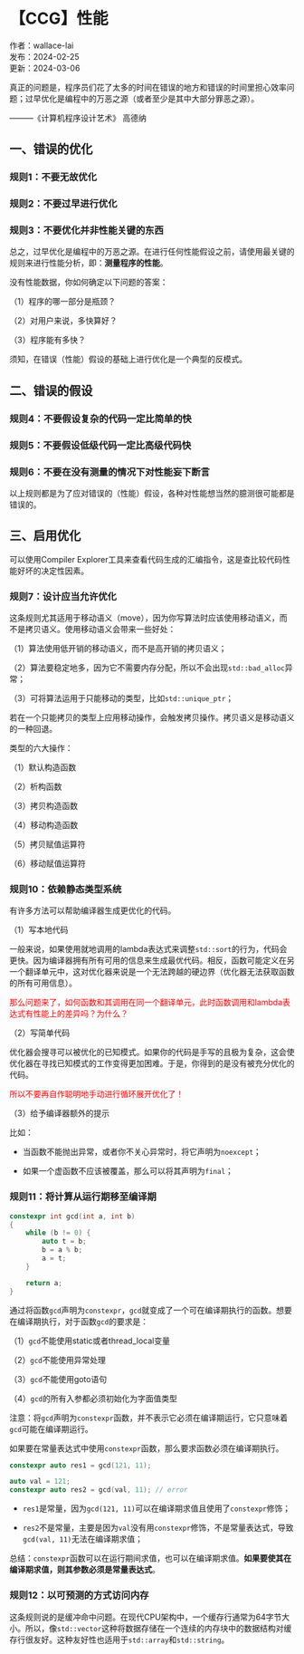 # 【CCG】性能

作者：wallace-lai <br/>
发布：2024-02-25 <br/>
更新：2024-03-06 <br/>

真正的问题是，程序员们花了太多的时间在错误的地方和错误的时间里担心效率问题；过早优化是编程中的万恶之源（或者至少是其中大部分罪恶之源）。

———《计算机程序设计艺术》 高德纳

## 一、错误的优化

### 规则1：不要无故优化

### 规则2：不要过早进行优化

### 规则3：不要优化并非性能关键的东西

总之，过早优化是编程中的万恶之源。在进行任何性能假设之前，请使用最关键的规则来进行性能分析，即：**测量程序的性能**。

没有性能数据，你如何确定以下问题的答案：

（1）程序的哪一部分是瓶颈？

（2）对用户来说，多快算好？

（3）程序能有多快？

须知，在错误（性能）假设的基础上进行优化是一个典型的反模式。

## 二、错误的假设

### 规则4：不要假设复杂的代码一定比简单的快

### 规则5：不要假设低级代码一定比高级代码快

### 规则6：不要在没有测量的情况下对性能妄下断言

以上规则都是为了应对错误的（性能）假设，各种对性能想当然的臆测很可能都是错误的。

## 三、启用优化

可以使用Compiler Explorer工具来查看代码生成的汇编指令，这是查比较代码性能好坏的决定性因素。

### 规则7：设计应当允许优化

这条规则尤其适用于移动语义（move），因为你写算法时应该使用移动语义，而不是拷贝语义。使用移动语义会带来一些好处：

（1）算法使用低开销的移动语义，而不是高开销的拷贝语义；

（2）算法要稳定地多，因为它不需要内存分配，所以不会出现`std::bad_alloc`异常；

（3）可将算法运用于只能移动的类型，比如`std::unique_ptr`；

若在一个只能拷贝的类型上应用移动操作，会触发拷贝操作。拷贝语义是移动语义的一种回退。

类型的六大操作：

（1）默认构造函数

（2）析构函数

（3）拷贝构造函数

（4）移动构造函数

（5）拷贝赋值运算符

（6）移动赋值运算符


### 规则10：依赖静态类型系统

有许多方法可以帮助编译器生成更优化的代码。

（1）写本地代码

一般来说，如果使用就地调用的lambda表达式来调整`std::sort`的行为，代码会更快。因为编译器拥有所有可用的信息来生成最优代码。相反，函数可能定义在另一个翻译单元中，这对优化器来说是一个无法跨越的硬边界（优化器无法获取函数的所有可用信息）。

<p style="color:red;">
那么问题来了，如何函数和其调用在同一个翻译单元，此时函数调用和lambda表达式有性能上的差异吗？为什么？
</p>

（2）写简单代码

优化器会搜寻可以被优化的已知模式。如果你的代码是手写的且极为复杂，这会使优化器在寻找已知模式的工作变得更加困难。于是，你得到的是没有被充分优化的代码。

<p style="color:red;">
所以不要再自作聪明地手动进行循环展开优化了！
</p>

（3）给予编译器额外的提示

比如：

- 当函数不能抛出异常，或者你不关心异常时，将它声明为`noexcept`；

- 如果一个虚函数不应该被覆盖，那么可以将其声明为`final`；

### 规则11：将计算从运行期移至编译期

```cpp
constexpr int gcd(int a, int b)
{
    while (b != 0) {
        auto t = b;
        b = a % b;
        a = t;
    }

    return a;
}
```

通过将函数`gcd`声明为`constexpr`，`gcd`就变成了一个可在编译期执行的函数。想要在编译期执行，对于函数`gcd`的要求是：

（1）`gcd`不能使用static或者thread_local变量

（2）`gcd`不能使用异常处理

（3）`gcd`不能使用goto语句

（4）`gcd`的所有入参都必须初始化为字面值类型

注意：将`gcd`声明为`constexpr`函数，并不表示它必须在编译期运行，它只意味着`gcd`可能在编译期运行。

如果要在常量表达式中使用`constexpr`函数，那么要求函数必须在编译期执行。

```cpp
constexpr auto res1 = gcd(121, 11);

auto val = 121;
constexpr auto res2 = gcd(val, 11); // error
```

- `res1`是常量，因为`gcd(121, 11)`可以在编译期求值且使用了`constexpr`修饰；

- `res2`不是常量，主要是因为`val`没有用`constexpr`修饰，不是常量表达式，导致`gcd(val, 11)`无法在编译期求值；

总结：`constexpr`函数可以在运行期间求值，也可以在编译期求值。**如果要使其在编译期求值，则其参数必须是常量表达式**。

### 规则12：以可预测的方式访问内存

这条规则说的是缓冲命中问题。在现代CPU架构中，一个缓存行通常为64字节大小。所以，像`std::vector`这种将数据存储在一个连续的内存块中的数据结构对缓存行很友好。这种友好性也适用于`std::array`和`std::string`。

